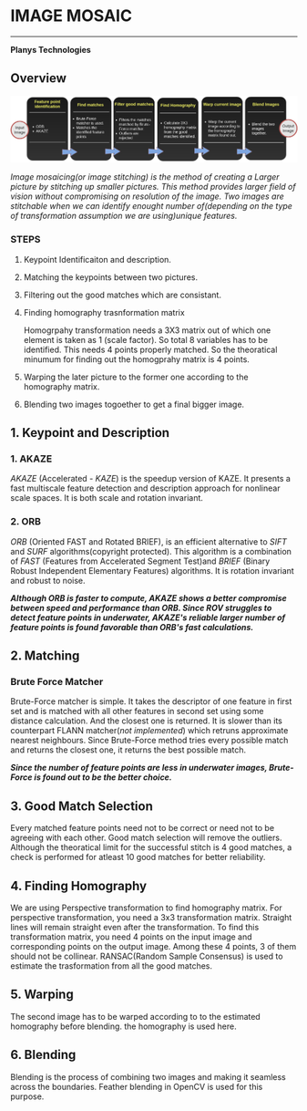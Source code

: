 # IMAGE MOSAIC
--------------------

**Planys Technologies**




## __Overview__


![ImageMosaic FlowChart](documentation/ImageMosaic_flowchart.png)

_Image mosaicing(or image stitching) is the method of creating a Larger picture by stitching up smaller pictures. This method provides larger field of vision without compromising on resolution of the image._
_Two images are stitchable when we can identify enought number of(depending on the type of transformation assumption we are using)unique features._
### STEPS
1. Keypoint Identificaiton and description.
2. Matching the keypoints between two pictures.
3. Filtering out the good matches which are consistant.
4. Finding homography trasnformation matrix 

    Homogrpahy transformation needs a 3X3 matrix out of which one element is taken as 1 (scale factor). So total 8 variables has to be identified. This needs 4 points properly matched.
        So the theoratical minumum for finding out the homogprahy matrix is 4 points.
5. Warping the later picture to the former one according to the homography matrix.
6. Blending two images togoether to get a final bigger image.




## 1. Keypoint and Description

### 1.  AKAZE
_AKAZE_ (Accelerated - _KAZE_) is the speedup version of KAZE. It presents a fast multiscale feature detection and description approach for nonlinear scale spaces. It is both scale and rotation invariant.

### 2. ORB
_ORB_ (Oriented FAST and Rotated BRIEF), is an efficient alternative to _SIFT_ and _SURF_ algorithms(copyright protected). This algorithm is a combination of _FAST_  (Features from Accelerated Segment Test)and _BRIEF_ (Binary Robust Independent Elementary Features) algorithms. It is rotation invariant and robust to noise.

_**Although ORB is faster to compute, AKAZE shows a better compromise between speed
and performance than ORB. Since ROV struggles to detect feature points in underwater, AKAZE's reliable larger number of feature points is found favorable than ORB's fast calculations.**_

## 2. Matching
###  Brute Force Matcher
Brute-Force matcher is simple. It takes the descriptor of one feature in first set and is matched with all other features in second set using some distance calculation. And the closest one is returned. It is slower than its counterpart FLANN matcher(_not implemented_) which retruns approximate nearest neighbours. Since Brute-Force method tries every possible match and returns the closest one, it returns the best possible match.

_**Since the number of feature points are less in underwater images, Brute-Force is found out to be the better choice.**_

## 3. Good Match Selection
Every matched feature points need not to be correct or need not to be agreeing with each other. Good match selection will remove the outliers. Although the theoratical limit for the successful stitch is 4 good matches, a check is performed for atleast 10 good matches for better reliability.

## 4. Finding Homography
We are using Perspective transformation to find homography matrix. For perspective transformation, you need a 3x3 transformation matrix. Straight lines will remain straight even after the transformation. To find this transformation matrix, you need 4 points on the input image and corresponding points on the output image. Among these 4 points, 3 of them should not be collinear. RANSAC(Random Sample Consensus) is used to estimate the trasformation from all the good matches.



## 5. Warping
The second image has to be warped according to to the estimated homography before blending. the homography is used here.

## 6. Blending

Blending is the process of combining two images and making it seamless across the boundaries. Feather blending in OpenCV is used for this purpose.

